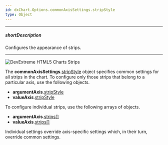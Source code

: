 ```yaml
---
id: dxChart.Options.commonAxisSettings.stripStyle
type: Object
---
```

---
##### shortDescription
Configures the appearance of strips.

---
![DevExtreme HTML5 Charts Strips](/images/ChartJS/visual_elements/strips.png)

The **commonAxisSettings**.[stripStyle](/api-reference/20%20Data%20Visualization%20Widgets/dxChart/1%20Configuration/commonAxisSettings/stripStyle '/Documentation/ApiReference/Data_Visualization_Widgets/dxChart/Configuration/commonAxisSettings/stripStyle/') object specifies common settings for all strips in the chart. To configure only those strips that belong to a particular axis, use the following objects.

- **argumentAxis**.[stripStyle](/api-reference/20%20Data%20Visualization%20Widgets/dxChart/1%20Configuration/commonAxisSettings/stripStyle '/Documentation/ApiReference/Data_Visualization_Widgets/dxChart/Configuration/argumentAxis/stripStyle/')     
- **valueAxis**.[stripStyle](/api-reference/20%20Data%20Visualization%20Widgets/dxChart/1%20Configuration/commonAxisSettings/stripStyle '/Documentation/ApiReference/Data_Visualization_Widgets/dxChart/Configuration/valueAxis/stripStyle/')       

To configure individual strips, use the following arrays of objects.

- **argumentAxis**.[strips[]](/Documentation/ApiReference/Data_Visualization_Widgets/dxChart/Configuration/argumentAxis/strips)     
- **valueAxis**.[strips[]](/Documentation/ApiReference/Data_Visualization_Widgets/dxChart/Configuration/valueAxis/strips) 

Individual settings override axis-specific settings which, in their turn, override common settings.